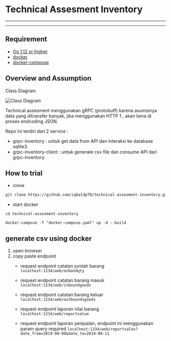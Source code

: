 # Technical Assesment Inventory

---


---

## Requirement

- [Go 1.12 or higher](https://golang.org/dl/)
- [docker](https://www.docker.com/)
- [docker-compose](https://docs.docker.com/compose/)

## Overview and Assumption

Class Diagram

![Class Diagram](./technical-assesment-inventory/ClassDiagram.png?raw=true)

Technical assesment menggunakan gRPC (protobuff) karena asumsinya data yang ditransfer banyak, jika menggunakan HTTP 1 , akan lama di proses endcoding JSON.

Repo ini terdiri dari 2 service : 
- grpc-inventory : untuk get data from API dan interaksi ke database sqlite3.
- grpc-inventory-client : untuk generate csv file dan consume API dari grpc-inventory.

## How to trial 

- clone
```bash
git clone https://github.com/iqbaldp78/technical-assesment-inventory.git
```
- start docker

```shell
cd technical-assesment-inventory

docker-compose -f "docker-compose.yaml" up -d --build
```

## generate csv using docker
1. open browser 
2. copy paste endpoint
    - request endpoint catatan jumlah barang
```localhost:1234/web/onhandqty```

    - request endpoint catatan barang masuk ```localhost:1234/web/inboundgoods```

    - request endpoint catatan barang keluar ```localhost:1234/web/outboundsgoods```

    - request endpoint laporan nilai barang ```localhost:1234/web/reportvalue```

    - request endpoint laporan penjualan, endpoint ini menggunakan param query required
```localhost:1234/web/reportsales?date_from=2019-08-09&date_to=2019-08-11```

